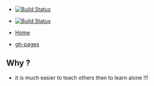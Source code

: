 
- [![Build Status](https://travis-ci.org/brownman/ofer_asks.svg?branch=develop)](https://travis-ci.org/brownman/ofer_asks)
- [![Build Status](https://www.gitbook.io/button/status/book/brownman/ofer_asks)](https://www.gitbook.io/book/brownman/ofer_asks/activity)

- [Home](https://github.com/brownman/ofer_asks)
- [gh-pages](http://brownman.github.io/ofer_asks)

Why ?
----
- it is much easier to teach others then to learn alone !!!
 
